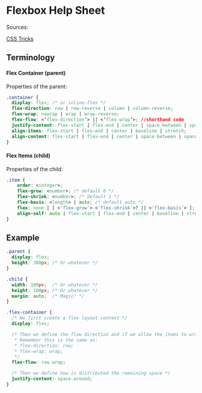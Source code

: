# Flexbox Help Sheet

Sources:

[CSS Tricks](https://css-tricks.com/snippets/css/a-guide-to-flexbox/)

## Terminology

#### Flex Container (parent)

Properties of the parent:

```css
.container {
  display: flex; /* or inline-flex */
  flex-direction: row | row-reverse | column | column-reverse;
  flex-wrap: nowrap | wrap | wrap-reverse;
  flex-flow: <‘flex-direction’> || <‘flex-wrap’>; //shorthand code
  justify-content: flex-start | flex-end | center | space-between | space-around;
  align-items: flex-start | flex-end | center | baseline | stretch;
  align-content: flex-start | flex-end | center | space-between | space-around | stretch;
}
```

#### Flex Items (child)

Properties of the child:

```css
.item {
	order: <integer>;
	flex-grow: <number>; /* default 0 */
	flex-shrink: <number>; /* default 1 */
	flex-basis: <length> | auto; /* default auto */
	flex: none | [ <'flex-grow'> <'flex-shrink'>? || <'flex-basis'> ];
	align-self: auto | flex-start | flex-end | center | baseline | stretch;
}
```

## Example

```css
.parent {
  display: flex;
  height: 300px; /* Or whatever */
}

.child {
  width: 100px;  /* Or whatever */
  height: 100px; /* Or whatever */
  margin: auto;  /* Magic! */
}

.flex-container {
  /* We first create a flex layout context */
  display: flex;

  /* Then we define the flow direction and if we allow the items to wrap
   * Remember this is the same as:
   * flex-direction: row;
   * flex-wrap: wrap;
   */
  flex-flow: row wrap;

  /* Then we define how is distributed the remaining space */
  justify-content: space-around;
}
```
